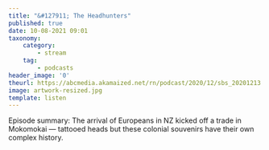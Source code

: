 ```yaml
---
title: "&#127911; The Headhunters"
published: true
date: 10-08-2021 09:01
taxonomy:
    category:
        - stream
    tag:
        - podcasts
header_image: '0'
theurl: https://abcmedia.akamaized.net/rn/podcast/2020/12/sbs_20201213.mp3
image: artwork-resized.jpg
template: listen
--- 
```

Episode summary: The arrival of Europeans in NZ kicked off a trade in Mokomokai — tattooed heads but these colonial souvenirs have their own complex history.
